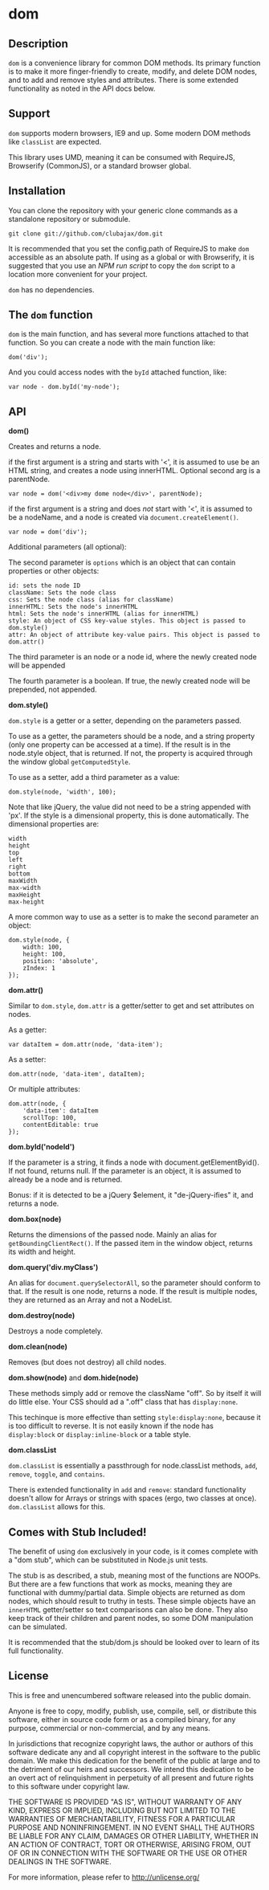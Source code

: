 # dom

## Description

`dom` is a convenience library for common DOM methods. Its primary function is to make it more
finger-friendly to create, modify, and delete DOM nodes, and to add and remove styles and attributes.
There is some extended functionality as noted in the API docs below.

## Support

`dom` supports modern browsers, IE9 and up. Some modern DOM methods like `classList` are expected.

This library uses UMD, meaning it can be consumed with RequireJS, Browserify (CommonJS),
or a standard browser global.

## Installation

You can clone the repository with your generic clone commands as a standalone repository or
submodule.

	git clone git://github.com/clubajax/dom.git

It is recommended that you set the config.path of RequireJS to make `dom` accessible as an
absolute path. If using as a global or with Browserify, it is suggested that you use an
*NPM run script* to copy the `dom` script to a location more convenient for your project.
	
`dom` has no dependencies.

## The `dom` function

`dom` is the main function, and has several more functions attached to that function. So you can
create a node with the main function like:

	dom('div');
	
And you could access nodes with the `byId` attached function, like:

	var node - dom.byId('my-node');
	
## API

**dom()**

Creates and returns a node.


if the first argument is a string and starts with '<', it is assumed to use be an HTML string, and
creates a node using innerHTML. Optional second arg is a parentNode.

	var node = dom('<div>my dome node</div>', parentNode);
	
if the first argument is a string and does *not* start with '<', it is assumed to be a nodeName,
and a node is created via `document.createElement()`.

	var node = dom('div');
	
Additional parameters (all optional):

The second parameter is `options` which is an object that can contain properties or other objects:

	id: sets the node ID
	className: Sets the node class
	css: Sets the node class (alias for className)
	innerHTML: Sets the node's innerHTML
	html: Sets the node's innerHTML (alias for innerHTML)
	style: An object of CSS key-value styles. This object is passed to dom.style()
	attr: An object of attribute key-value pairs. This object is passed to dom.attr()

The third parameter is an node or a node id, where the newly created node will be appended

The fourth parameter is a boolean. If true, the newly created node will be prepended, not appended.
	

**dom.style()**
        
`dom.style` is a getter or a setter, depending on the parameters passed.

To use as a getter, the parameters should be a node, and a string property (only one property can be
accessed at a time). If the result is in the node.style object, that is returned. If not, the
property is acquired through the window global `getComputedStyle`.

To use as a setter, add a third parameter as a value:

	dom.style(node, 'width', 100);

Note that like jQuery, the value did not need to be a string appended with 'px'. If the style is a
dimensional property, this is done automatically. The dimensional properties are:

	width
	height
	top
	left
	right
	bottom
	maxWidth
	max-width
	maxHeight
	max-height

A more common way to use as a setter is to make the second parameter an object:

	dom.style(node, {
		width: 100,
		height: 100,
		position: 'absolute',
		zIndex: 1
	});

**dom.attr()**

Similar to `dom.style`, `dom.attr` is a getter/setter to get and set attributes on nodes.

As a getter:

	var dataItem = dom.attr(node, 'data-item');
	
As a setter:

	dom.attr(node, 'data-item', dataItem);
	
Or multiple attributes:

	dom.attr(node, {
		'data-item': dataItem
		scrollTop: 100,
		contentEditable: true
	});
		
**dom.byId('nodeId')**

If the parameter is a string, it finds a node with document.getElementByid(). If not found, returns
null. If the parameter is an object, it is assumed to already be a node and is returned.

Bonus: if it is detected to be a jQuery $element, it "de-jQuery-ifies" it, and returns a node.

**dom.box(node)**

Returns the dimensions of the passed node. Mainly an alias for `getBoundingClientRect()`. If the
passed item in the window object, returns its width and height.

**dom.query('div.myClass')**

An alias for `document.querySelectorAll`, so the parameter should conform to that. If the result is
one node, returns a node. If the result is multiple nodes, they are returned as an Array and not a
NodeList.

**dom.destroy(node)**

Destroys a node completely.

**dom.clean(node)**

Removes (but does not destroy) all child nodes.

**dom.show(node)** and **dom.hide(node)**

These methods simply add or remove the className "off". So by itself it will do little else. Your CSS
should ad a ".off" class that has `display:none`.

This techinque is more effective than setting `style:display:none`, because it is too difficult to
reverse. It is not easily known if the node has `display:block` or `display:inline-block` or a table style.


**dom.classList**

`dom.classList` is essentially a passthrough for node.classList methods, `add`, `remove`, `toggle`, and
`contains`.

There is extended functionality in `add` and `remove`: standard functionality doesn't allow for Arrays or
strings with spaces (ergo, two classes at once). `dom.classList` allows for this.


## Comes with Stub Included!

The benefit of using `dom` exclusively in your code, is it comes complete with a "dom stub",
which can be substituted in Node.js unit tests.

The stub is as described, a stub, meaning most of the functions are NOOPs. But there are a few
functions that work as mocks, meaning they are functional with dummy/partial data. Simple objects
are returned as dom nodes, which should result to truthy in tests. These simple objects have an
`innerHTML` getter/setter so text comparisons can also be done. They also keep track of their
children and parent nodes, so some DOM manipulation can be simulated.

It is recommended that the stub/dom.js should be looked over to learn of its full functionality.

## License

This is free and unencumbered software released into the public domain.

Anyone is free to copy, modify, publish, use, compile, sell, or
distribute this software, either in source code form or as a compiled
binary, for any purpose, commercial or non-commercial, and by any
means.

In jurisdictions that recognize copyright laws, the author or authors
of this software dedicate any and all copyright interest in the
software to the public domain. We make this dedication for the benefit
of the public at large and to the detriment of our heirs and
successors. We intend this dedication to be an overt act of
relinquishment in perpetuity of all present and future rights to this
software under copyright law.

THE SOFTWARE IS PROVIDED "AS IS", WITHOUT WARRANTY OF ANY KIND,
EXPRESS OR IMPLIED, INCLUDING BUT NOT LIMITED TO THE WARRANTIES OF
MERCHANTABILITY, FITNESS FOR A PARTICULAR PURPOSE AND NONINFRINGEMENT.
IN NO EVENT SHALL THE AUTHORS BE LIABLE FOR ANY CLAIM, DAMAGES OR
OTHER LIABILITY, WHETHER IN AN ACTION OF CONTRACT, TORT OR OTHERWISE,
ARISING FROM, OUT OF OR IN CONNECTION WITH THE SOFTWARE OR THE USE OR
OTHER DEALINGS IN THE SOFTWARE.

For more information, please refer to <http://unlicense.org/>